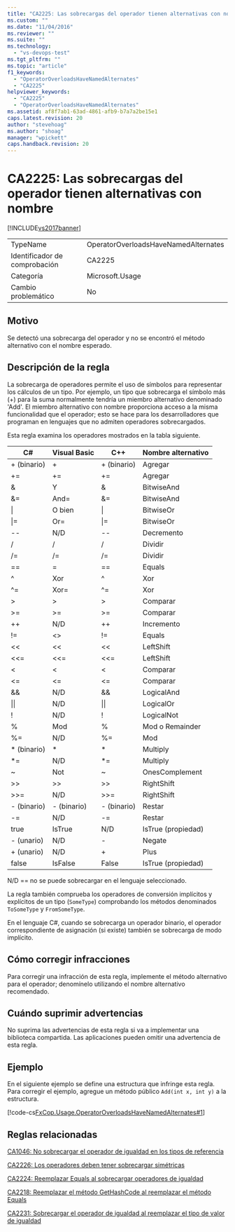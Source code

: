 ```yaml
---
title: "CA2225: Las sobrecargas del operador tienen alternativas con nombre | Microsoft Docs"
ms.custom: ""
ms.date: "11/04/2016"
ms.reviewer: ""
ms.suite: ""
ms.technology: 
  - "vs-devops-test"
ms.tgt_pltfrm: ""
ms.topic: "article"
f1_keywords: 
  - "OperatorOverloadsHaveNamedAlternates"
  - "CA2225"
helpviewer_keywords: 
  - "CA2225"
  - "OperatorOverloadsHaveNamedAlternates"
ms.assetid: af8f7ab1-63ad-4861-afb9-b7a7a2be15e1
caps.latest.revision: 20
author: "stevehoag"
ms.author: "shoag"
manager: "wpickett"
caps.handback.revision: 20
---
```

# CA2225: Las sobrecargas del operador tienen alternativas con nombre
[!INCLUDE[vs2017banner](../code-quality/includes/vs2017banner.md)]

|||  
|-|-|  
|TypeName|OperatorOverloadsHaveNamedAlternates|  
|Identificador de comprobación|CA2225|  
|Categoría|Microsoft.Usage|  
|Cambio problemático|No|  
  
## Motivo  
 Se detectó una sobrecarga del operador y no se encontró el método alternativo con el nombre esperado.  
  
## Descripción de la regla  
 La sobrecarga de operadores permite el uso de símbolos para representar los cálculos de un tipo.  Por ejemplo, un tipo que sobrecarga el símbolo más \(\+\) para la suma normalmente tendría un miembro alternativo denominado 'Add'.  El miembro alternativo con nombre proporciona acceso a la misma funcionalidad que el operador; esto se hace para los desarrolladores que programan en lenguajes que no admiten operadores sobrecargados.  
  
 Esta regla examina los operadores mostrados en la tabla siguiente.  
  
|C\#|Visual Basic|C\+\+|Nombre alternativo|  
|---------|------------------|-----------|------------------------|  
|\+ \(binario\)|\+|\+ \(binario\)|Agregar|  
|\+\=|\+\=|\+\=|Agregar|  
|&|Y|&|BitwiseAnd|  
|&\=|And\=|&\=|BitwiseAnd|  
|&#124;|O bien|&#124;|BitwiseOr|  
|&#124;\=|Or\=|&#124;\=|BitwiseOr|  
|\-\-|N\/D|\-\-|Decremento|  
|\/|\/|\/|Dividir|  
|\/\=|\/\=|\/\=|Dividir|  
|\=\=|\=|\=\=|Equals|  
|^|Xor|^|Xor|  
|^\=|Xor\=|^\=|Xor|  
|\>|\>|\>|Comparar|  
|\>\=|\>\=|\>\=|Comparar|  
|\+\+|N\/D|\+\+|Incremento|  
|\!\=|\<\>|\!\=|Equals|  
|\<\<|\<\<|\<\<|LeftShift|  
|\<\<\=|\<\<\=|\<\<\=|LeftShift|  
|\<|\<|\<|Comparar|  
|\<\=|\<\=|\<\=|Comparar|  
|&&|N\/D|&&|LogicalAnd|  
|&#124;&#124;|N\/D|&#124;&#124;|LogicalOr|  
|\!|N\/D|\!|LogicalNot|  
|%|Mod|%|Mod o Remainder|  
|%\=|N\/D|%\=|Mod|  
|\* \(binario\)|\*|\*|Multiply|  
|\*\=|N\/D|\*\=|Multiply|  
|~|Not|~|OnesComplement|  
|\>\>|\>\>|\>\>|RightShift|  
|\>\>\=|N\/D|\>\>\=|RightShift|  
|\- \(binario\)|\- \(binario\)|\- \(binario\)|Restar|  
|\-\=|N\/D|\-\=|Restar|  
|true|IsTrue|N\/D|IsTrue \(propiedad\)|  
|\- \(unario\)|N\/D|\-|Negate|  
|\+ \(unario\)|N\/D|\+|Plus|  
|false|IsFalse|False|IsTrue \(propiedad\)|  
  
 N\/D \=\= no se puede sobrecargar en el lenguaje seleccionado.  
  
 La regla también comprueba los operadores de conversión implícitos y explícitos de un tipo \(`SomeType`\) comprobando los métodos denominados `ToSomeType` y `FromSomeType`.  
  
 En el lenguaje C\#, cuando se sobrecarga un operador binario, el operador correspondiente de asignación \(si existe\) también se sobrecarga de modo implícito.  
  
## Cómo corregir infracciones  
 Para corregir una infracción de esta regla, implemente el método alternativo para el operador; denomínelo utilizando el nombre alternativo recomendado.  
  
## Cuándo suprimir advertencias  
 No suprima las advertencias de esta regla si va a implementar una biblioteca compartida.  Las aplicaciones pueden omitir una advertencia de esta regla.  
  
## Ejemplo  
 En el siguiente ejemplo se define una estructura que infringe esta regla.  Para corregir el ejemplo, agregue un método público `Add(int x, int y)` a la estructura.  
  
 [!code-cs[FxCop.Usage.OperatorOverloadsHaveNamedAlternates#1](../code-quality/codesnippet/CSharp/ca2225-operator-overloads-have-named-alternates_1.cs)]  
  
## Reglas relacionadas  
 [CA1046: No sobrecargar el operador de igualdad en los tipos de referencia](../code-quality/ca1046-do-not-overload-operator-equals-on-reference-types.md)  
  
 [CA2226: Los operadores deben tener sobrecargar simétricas](../code-quality/ca2226-operators-should-have-symmetrical-overloads.md)  
  
 [CA2224: Reemplazar Equals al sobrecargar operadores de igualdad](../code-quality/ca2224-override-equals-on-overloading-operator-equals.md)  
  
 [CA2218: Reemplazar el método GetHashCode al reemplazar el método Equals](../code-quality/ca2218-override-gethashcode-on-overriding-equals.md)  
  
 [CA2231: Sobrecargar el operador de igualdad al reemplazar el tipo de valor de igualdad](../code-quality/ca2231-overload-operator-equals-on-overriding-valuetype-equals.md)